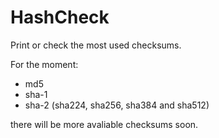 # HashCheck
Print or check the most used checksums. 

For the moment:

* md5 
* sha-1
* sha-2 (sha224, sha256, sha384 and sha512) 

there will be more avaliable checksums soon.
